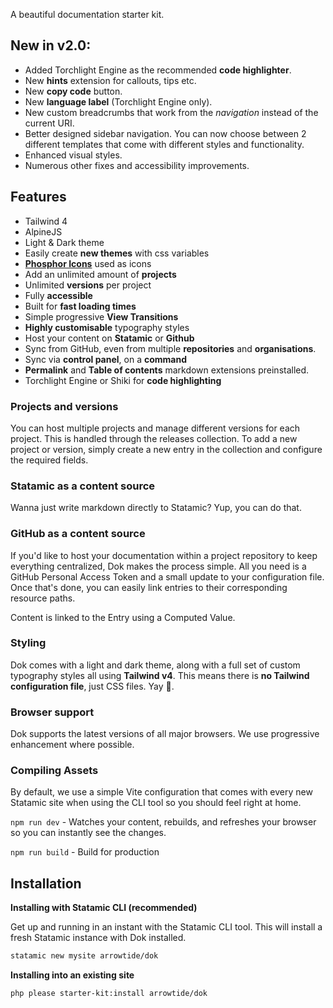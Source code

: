 A beautiful documentation starter kit.

## **New in v2.0:**
* Added Torchlight Engine as the recommended **code highlighter**.
* New **hints** extension for callouts, tips etc.
* New **copy code** button.
* New **language label** (Torchlight Engine only).
* New custom breadcrumbs that work from the _navigation_ instead of the current URI.
* Better designed sidebar navigation. You can now choose between 2 different templates that come with different styles and functionality.
* Enhanced visual styles.
* Numerous other fixes and accessibility improvements.

## Features
* Tailwind 4
* AlpineJS
* Light & Dark theme
* Easily create **new themes** with css variables
* [**Phosphor Icons**](https://phosphoricons.com) used as icons
* Add an unlimited amount of **projects**
* Unlimited **versions** per project
* Fully **accessible**
* Built for **fast loading times**
* Simple progressive **View Transitions**
* **Highly customisable** typography styles
* Host your content on **Statamic** or **Github**
* Sync from GitHub, even from multiple **repositories** and **organisations**.
* Sync via **control panel**, on a **command**
* **Permalink** and **Table of contents** markdown extensions preinstalled.
* Torchlight Engine or Shiki for **code highlighting**

### Projects and versions
You can host multiple projects and manage different versions for each project. This is handled through the releases collection. To add a new project or version, simply create a new entry in the collection and configure the required fields.

### Statamic as a content source
Wanna just write markdown directly to Statamic? Yup, you can do that.

### GitHub as a content source
If you'd like to host your documentation within a project repository to keep everything centralized, Dok makes the process simple. All you need is a GitHub Personal Access Token and a small update to your configuration file. Once that's done, you can easily link entries to their corresponding resource paths.

Content is linked to the Entry using a Computed Value.

### Styling
Dok comes with a light and dark theme, along with a full set of custom typography styles all using **Tailwind v4**. This means there is **no Tailwind configuration file**, just CSS files. Yay 🎉.

### Browser support
Dok supports the latest versions of all major browsers. We use progressive enhancement where possible.

### Compiling Assets
By default, we use a simple Vite configuration that comes with every new Statamic site when using the CLI tool so you should feel right at home.

`npm run dev` - Watches your content, rebuilds, and refreshes your browser so you can instantly see the changes.

`npm run build` - Build for production


## Installation

**Installing with Statamic CLI (recommended)**

Get up and running in an instant with the Statamic CLI tool. This will install a fresh Statamic instance with Dok installed.

```bash
statamic new mysite arrowtide/dok
```

**Installing into an existing site**
```bash
php please starter-kit:install arrowtide/dok
```

